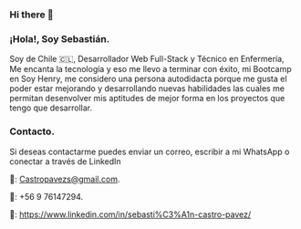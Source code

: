 ### Hi there 👋

### ¡Hola!, Soy Sebastián.

Soy de Chile 🇨🇱, Desarrollador Web Full-Stack y Técnico en Enfermería, Me encanta la tecnología y eso me llevo a terminar con éxito, mi Bootcamp en Soy Henry, me considero una persona autodidacta porque me gusta el poder estar mejorando y desarrollando nuevas habilidades las cuales me permitan desenvolver mis aptitudes de mejor forma en los proyectos que tengo que desarrollar.

### Contacto.

Si deseas contactarme puedes enviar un correo, escribir a mi WhatsApp o conectar a través de LinkedIn

📩: Castropavezs@gmail.com.

📱: +56 9 76147294.

🔗: https://www.linkedin.com/in/sebasti%C3%A1n-castro-pavez/


<!--
**SKxPx/SKxPx** is a ✨ _special_ ✨ repository because its `README.md` (this file) appears on your GitHub profile.

Here are some ideas to get you started:

- 🔭 I’m currently working on ...
- 🌱 I’m currently learning ...
- 👯 I’m looking to collaborate on ...
- 🤔 I’m looking for help with ...
- 💬 Ask me about ...
- 📫 How to reach me: ...
- 😄 Pronouns: ...
- ⚡ Fun fact: ...
-->
